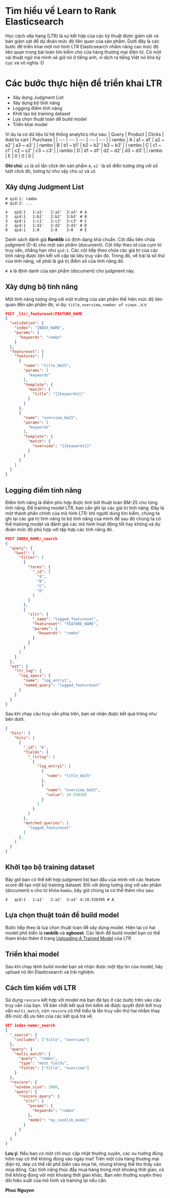 # Tìm hiểu về Learn to Rank Elasticsearch


Học cách xếp hạng (LTR) là sự kết hợp của các kỹ thuật được giám sát và bán giám sát để dự đoán mức độ liên quan của sản phẩm.
Dưới đây là các bước để triển khai một mô hình LTR Elasticsearch nhằm nâng cao mức độ liên quan trong bài toán tìm kiếm cho cửa hàng thương mại điện tử.
Có một vài thuật ngữ mà mình sẽ giữ nó ở tiếng anh, vì dịch ra tiếng Việt nó khá kỳ cục và vô nghĩa :D
<!--more-->

# Các bước thực hiện để triển khai LTR
- Xây dựng Judgment List
- Xây dựng bộ tính năng
- Logging điểm tính năng
- Khởi tạo bộ training dataset
- Lựa chọn thuật toán để build model
- Triển khai model


Ví dụ ta có dữ liệu từ hệ thống analytics như sau:
| Query | Product | Clicks | Add to cart | Purchase |
| --- | --- | --- | --- | --- |
| rambo | A | a1 ~ a1’ | a2 ~ a2’ | a3 ~ a3’ |
| rambo | B | b1 ~ b1’ | b2 ~ b2’ | b3 ~ b3’ |
| rambo | C | c1 ~ c1’ | c2 ~ c2’ | c3 ~ c3’ |
| rambo | D | d1 ~ d1’ | d2 ~ d2’ | d3 ~ d3’ |
| rambo | E | 0 | 0 | 0 |

**Ghi chú**: `a1` là số lần click lên sản phẩm `A`, `a1'` là số điển tương ứng với số lượt click đó, tương tự như vậy cho `a2` và `a3`.

## Xây dựng Judgment List
```text
# qid:1: rambo
# qid:2: ...

4   qid:1   1:a1'   2:a2'  3:a3' # A
3   qid:1   1:b1'   2:b2'  3:b3' # B
3   qid:1   1:c1'   2:c2'  3:c3' # C
2   qid:1   1:d1'   2:d2'  3:d3' # D
0   qid:1   1:0     2:0    3:0   # E
```

Danh sách đánh giá **Ranklib** có định dạng khá chuẩn.
Cột đầu tiên chứa judgment (0-4) cho một sản phẩm (document).
Cột tiếp theo id của cụm từ truy vấn, chẳng hạn như `qid:1`.
Các cột tiếp theo chứa các giá trị của các tính năng được liên kết với cặp tài liệu truy vấn đó.
Trong đó, vế trái là số thứ của tính năng, vế phải là giá trị điểm số của tính năng đó.

`# A` là định danh của sản phẩm (document) cho judgment này.

## Xây dựng bộ tính năng
Một tính năng tương ứng với một trường của sản phẩm thể hiện mức độ liên quan đến sản phẩm đó, ví dụ: `title`, `overview`, `number of views` ..v.v

```json
POST _ltr/_featureset/FEATURE_NAME
{
  "validation": {
    "index": "INDEX_NAME",
    "params": {
      "keywords": "rambo"
    }
  },
  "featureset": {
    "features": [
      {
        "name": "title_bm25",
        "params": [
          "keywords"
        ],
        "template": {
          "match": {
            "title": "{{keywords}}"
          }
        }
      },
      {
        "name": "overview_bm25",
        "params": [
          "keywords"
        ],
        "template": {
          "match": {
            "overview": "{{keywords}}"
          }
        }
      }
    ]
  }
}
```

## Logging điểm tính năng
Điểm tính năng là điểm phù hợp được tính bởi thuật toán BM-25 cho từng tính năng.
Để training model LTR, bạn cần ghi lại các giá trị tính năng.
Đây là một thành phần chính của mô hình LTR: khi người dùng tìm kiếm, chúng ta ghi lại các giá trị tính năng từ bộ tính năng của mình để sau đó chúng ta có thể training model và đánh giá các mô hình hoạt động tốt hay không và dự đoán mức độ phù hợp với tập hợp các tính năng đó.

```json
POST INDEX_NAME/_search
{
  "query": {
    "bool": {
      "filter": [
        {
          "terms": {
            "_id": [
              "A",
              "B",
              "C",
              "D"
            ]
          }
        },
        {
          "sltr": {
            "_name": "logged_featureset",
            "featureset": "FEATURE_NAME",
            "params": {
              "keywords": "rambo"
            }
          }
        }
      ]
    }
  },
  "ext": {
    "ltr_log": {
      "log_specs": {
        "name": "log_entry1",
        "named_query": "logged_featureset"
      }
    }
  }
}
```

Sau khi chạy câu truy vấn phía trên, bạn sẽ nhận được kết quả trông như bên dưới.

```json
{
  "hits": {
    "hits": [
      {
        "_id": "A",
        "fields": {
          "_ltrlog": [
            {
              "log_entry1": [
                {
                  "name": "title_bm25"
                },
                {
                  "name": "overview_bm25",
                  "value": 10.558305
                }
              ]
            }
          ]
        },
        "matched_queries": [
          "logged_featureset"
        ]
      },
    ]
  }
}
```

## Khởi tạo bộ training dataset
Bây giờ bạn có thể kết hợp judgment list ban đầu của mình với các feature score để tạo một bộ training dataset.
Đối với dòng tương ứng với sản phẩm (document) `A` cho từ khóa `Rambo`, bây giờ chúng ta có thể thêm như sau:

```text
4   qid:1   1:a1'   2:a2'  3:a3' 4:10.558305 # A
```

## Lựa chọn thuật toán để build model
Bước tiếp theo là lựa chọn thuật toán để xây dựng model. Hiện tại có hai model phổ biến là **ranklib** và **xgboost**.
Các lệnh để build model bạn có thể tham khảo thêm ở trang [Uploading A Trained Model](https://elasticsearch-learning-to-rank.readthedocs.io/en/latest/training-models.html) của LTR


## Triển khai model
Sau khi chạy lệnh build model bạn sẽ nhận được một tệp tin của model, hãy upload nó lên Elasticsearch và trải nghiệm.

## Cách tìm kiếm với LTR
Sử dụng `rescore` kết hợp với model mà bạn đã tạo ở các bước trên vào câu truy vấn của bạn.
Về bản chất kết quả tìm kiếm sẽ được quyết định bởi truy vấn `multi_match`, còn `rescore` có thể hiểu là lần truy vấn thứ hai nhằm thay đổi mức độ ưu tiên của các kết quả trả về.
```json
GET index-name/_search
{
  "_source": {
    "includes": ["title", "overview"]
  },
  "query": {
    "multi_match": {
      "query": "rambo",
      "type": "most_fields",
      "fields": ["title", "overview"]
    }
  },
  "rescore": {
    "window_size": 1000,
    "query": {
      "rescore_query": {
        "sltr": {
          "params": {
            "keywords": "rambo"
          },
          "model": "my_ranklib_model"
        }
      }
    }
  }
}
```

**Lưu ý:** Nếu bạn có một chỉ mục cập nhật thường xuyên, các xu hướng đúng hôm nay có thể không đúng vào ngày mai!
Trên một cửa hàng thương mại điện tử, dép có thể rất phổ biến vào mùa hè, nhưng không thể tìm thấy vào mùa đông.
Các tính năng thúc đẩy mua hàng trong một khoảng thời gian, có thể không đúng với một khoảng thời gian khác.
Bạn nên thường xuyên theo dõi hiệu suất của mô hình và training lại nếu cần.

**Phuc Nguyen**

